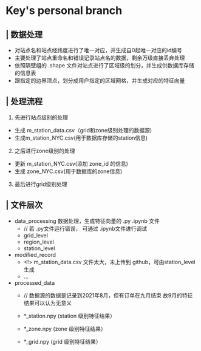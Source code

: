 # **Key's personal branch**

## | 数据处理

* 对站点名和站点经纬度进行了唯一对应，并生成自0起唯一对应的id编号
* 主要处理了站点重命名和错误记录站点名的数据，剩余万级直接丢弃处理
* 依照隔壁组的 .shape 文件对站点进行了区域级的划分，并生成供数据库存储的信息表
* 跟指定的边界顶点，划分成用户指定的区域网格，并生成对应的特征向量

## | 处理流程
 1. 先进行站点级别的处理
  * 生成 m_station_data.csv（grid和zone级别处理的数据源)
  * 生成m_station_NYC.csv(用于数据库存储的station信息)
 2. 之后进行zone级别的处理 
  * 更新 m_station_NYC.csv(添加 zone_id 的信息)
  * 生成 zone_NYC.csv(用于数据库的zone信息)
 3. 最后进行grid级别处理

 ## | 文件层次
  * data_processing 数据处理，生成特征向量的 .py .ipynb 文件
    * // 若 .py文件运行错误， 可通过 .ipynb文件进行调试
    * grid_level
    * region_level
    * station_level
  * modified_record
    * <!> m_station_data.csv 文件太大，未上传到 github，可由station_level生成
    * ...
  * processed_data
    * // 数据源的数据是记录到2021年8月，但有订单在九月结束
    故9月的特征结果可以认为无意义

    * *_station.npy (station 级别特征结果）
    * *_zone.npy    (zone 级别特征结果）
    * *_grid.npy    (grid 级别特征结果）
